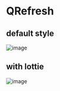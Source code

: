 # QRefresh
## default style
![image](https://github.com/qhlonger/QRefresh/blob/master/defaultStyle.gif)   
## with lottie
![image](https://github.com/qhlonger/QRefresh/blob/master/withLottie.gif)   
